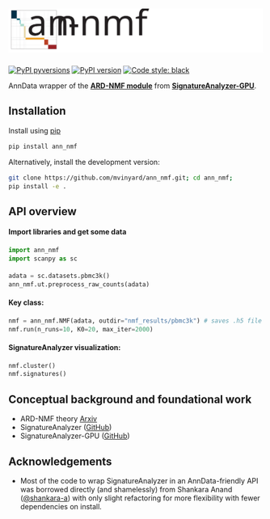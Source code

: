 # ![ann_nmf.logo](docs/imgs/ann_nmf.logo.svg)

[![PyPI pyversions](https://img.shields.io/pypi/pyversions/ann_nmf.svg)](https://pypi.python.org/pypi/ann_nmf/)
[![PyPI version](https://badge.fury.io/py/ann_nmf.svg)](https://badge.fury.io/py/ann_nmf)
[![Code style: black](https://img.shields.io/badge/code%20style-black-000000.svg)](https://github.com/psf/black)

AnnData wrapper of the [**ARD-NMF module**](https://github.com/broadinstitute/SignatureAnalyzer-GPU/blob/master/ARD_NMF.py) from [**SignatureAnalyzer-GPU**](https://github.com/broadinstitute/SignatureAnalyzer-GPU).

## Installation

Install using [pip](https://pypi.org/project/ann-nmf/)
```BASH
pip install ann_nmf
```

Alternatively, install the development version:
```BASH
git clone https://github.com/mvinyard/ann_nmf.git; cd ann_nmf;
pip install -e .
```

## API overview

#### Import libraries and get some data
```python
import ann_nmf
import scanpy as sc

adata = sc.datasets.pbmc3k()
ann_nmf.ut.preprocess_raw_counts(adata)
```

#### Key class:
```python
nmf = ann_nmf.NMF(adata, outdir="nmf_results/pbmc3k") # saves .h5 file
nmf.run(n_runs=10, K0=20, max_iter=2000)
```

#### SignatureAnalyzer visualization:
```python
nmf.cluster()
nmf.signatures()
```

## Conceptual background and foundational work

* ARD-NMF theory [Arxiv](https://arxiv.org/pdf/1111.6085.pdf)
* SignatureAnalyzer ([GitHub](https://github.com/getzlab/getzlab-SignatureAnalyzer))
* SignatureAnalyzer-GPU ([GitHub](https://github.com/broadinstitute/SignatureAnalyzer-GPU))

## Acknowledgements

* Most of the code to wrap SignatureAnalyzer in an AnnData-friendly API was borrowed directly (and shamelessly) from Shankara Anand ([@shankara-a](https://github.com/shankara-a)) with only slight refactoring for more flexibility with fewer dependencies on install.
